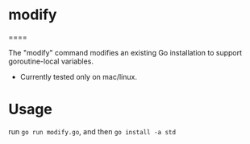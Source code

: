# modify
====

The "modify" command modifies an existing Go installation to support goroutine-local variables.

 - Currently tested only on mac/linux.


# Usage

run `go run modify.go`, and then `go install -a std`